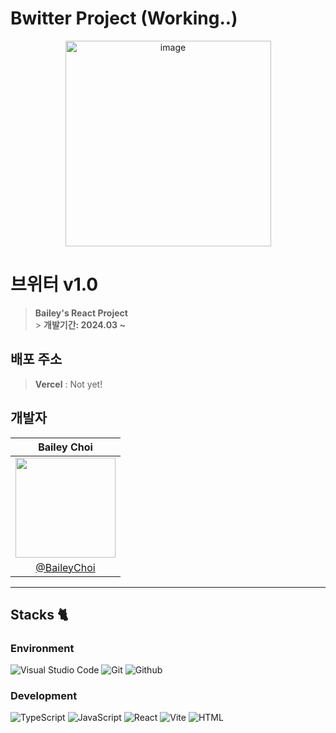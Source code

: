# Bwitter Project (Working..)

<div align="center">
<img width="329" alt="image" src="https://github.com/BaileyChoi/React_EmotionDiary/assets/71368635/85de091d-79f6-48f9-955d-1515d370650f">

</div>

# 브위터 v1.0

> **Bailey's React Project** <br/> > **개발기간: 2024.03 ~**

## 배포 주소

> **Vercel** : Not yet!

## 개발자

|                                                            Bailey Choi                                                            |
| :-------------------------------------------------------------------------------------------------------------------------------: |
| <img width="160px" src="https://github.com/BaileyChoi/React_EmotionDiary/assets/71368635/416faeb1-f028-4bd5-9678-e08551cba270" /> |
|                                           [@BaileyChoi](https://github.com/BaileyChoi)                                            |

---

## Stacks 🐈

### Environment

![Visual Studio Code](https://img.shields.io/badge/Visual%20Studio%20Code-007ACC?style=for-the-badge&logo=Visual%20Studio%20Code&logoColor=white)
![Git](https://img.shields.io/badge/Git-F05032?style=for-the-badge&logo=Git&logoColor=white)
![Github](https://img.shields.io/badge/GitHub-181717?style=for-the-badge&logo=GitHub&logoColor=white)

### Development

![TypeScript](https://img.shields.io/badge/Typescript-3178C6?style=for-the-badge&logo=Typescript&logoColor=white)
![JavaScript](https://img.shields.io/badge/JavaScript-F7DF1E?style=for-the-badge&logo=Javascript&logoColor=white)
![React](https://img.shields.io/badge/React-20232A?style=for-the-badge&logo=react&logoColor=61DAFB)
![Vite](https://img.shields.io/badge/Vite-646CFF?style=for-the-badge&logo=react&logoColor=white)
![HTML](https://img.shields.io/badge/html5-E34F26?style=for-the-badge&logo=html5&logoColor=white)
